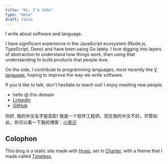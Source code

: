 ```yaml
---
title: "Hi, I’m John"
type: "meta"
draft: false
---
```


I write about software and language.

I have significant experience in the JavaScript ecosystem (Node.js, TypeScript, Deno) and have been using Go lately. I love digging into layers of abstraction to understand how things work, then using that understanding to build products that people love.

On the side, I contribute to programming languages, most recently the [V language](https://vlang.io/), hoping to improve the way we write software.

If you'd like to talk, don't hesitate to reach out! I enjoy meeting new people.

- hello @ this domain
- [LinkedIn](https://www.linkedin.com/in/johnjago/)
- [GitHub](https://github.com/johnjago)

你好, 我的中文名字是高彰! 我是一个软件工程师。现在我的中文不好。尽管如此，你可以看一下我的博客：[小笔记](https://xiaobiji.co)

## Colophon

This blog is a static site made with [Hugo](https://gohugo.io/), set in
[Charter](https://practicaltypography.com/charter.html), with a theme that I made called [Timeless](#).
